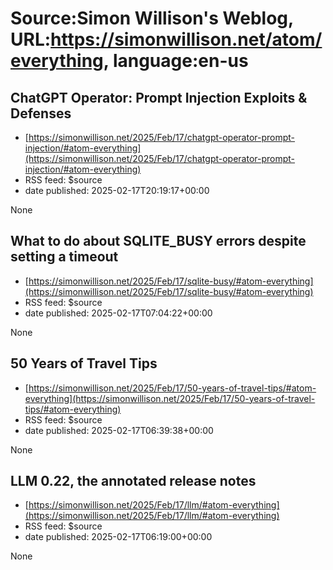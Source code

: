 # Source:Simon Willison's Weblog, URL:https://simonwillison.net/atom/everything, language:en-us

## ChatGPT Operator: Prompt Injection Exploits & Defenses
 - [https://simonwillison.net/2025/Feb/17/chatgpt-operator-prompt-injection/#atom-everything](https://simonwillison.net/2025/Feb/17/chatgpt-operator-prompt-injection/#atom-everything)
 - RSS feed: $source
 - date published: 2025-02-17T20:19:17+00:00

None

## What to do about SQLITE_BUSY errors despite setting a timeout
 - [https://simonwillison.net/2025/Feb/17/sqlite-busy/#atom-everything](https://simonwillison.net/2025/Feb/17/sqlite-busy/#atom-everything)
 - RSS feed: $source
 - date published: 2025-02-17T07:04:22+00:00

None

## 50 Years of Travel Tips
 - [https://simonwillison.net/2025/Feb/17/50-years-of-travel-tips/#atom-everything](https://simonwillison.net/2025/Feb/17/50-years-of-travel-tips/#atom-everything)
 - RSS feed: $source
 - date published: 2025-02-17T06:39:38+00:00

None

## LLM 0.22, the annotated release notes
 - [https://simonwillison.net/2025/Feb/17/llm/#atom-everything](https://simonwillison.net/2025/Feb/17/llm/#atom-everything)
 - RSS feed: $source
 - date published: 2025-02-17T06:19:00+00:00

None

